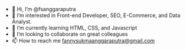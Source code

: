 - 👋 Hi, I’m @fsanggaraputra
- 👀 I’m interested in Front-end Developer, SEO, E-Commerce, and Data Analyst.
- 🌱 I’m currently learning HTML, CSS, and Javascript
- 💞️ I’m looking to collaborate on great colleagues
- 📫 How to reach me fannysukmaanggaraputra@gmail.com

<!---
fsanggaraputra/fsanggaraputra is a ✨ special ✨ repository because its `README.md` (this file) appears on your GitHub profile.
You can click the Preview link to take a look at your changes.
--->
